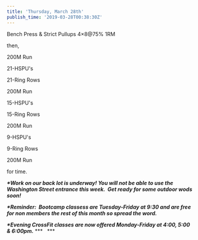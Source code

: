 ```yaml
---
title: 'Thursday, March 28th'
publish_time: '2019-03-28T00:38:30Z'
---
```


Bench Press & Strict Pullups 4×8\@75% 1RM

then,

200M Run

21-HSPU's

21-Ring Rows

200M Run

15-HSPU's

15-Ring Rows

200M Run

9-HSPU's

9-Ring Rows

200M Run

for time.

***\*Work on our back lot is underway! You will not be able to use the
Washington Street entrance this week.  Get ready for some outdoor wods
soon!***

***\*Reminder:  Bootcamp classess are Tuesday-Friday at 9:30 and are
free for non members the rest of this month so spread the word.***

***\*Evening CrossFit classes are now offered Monday-Friday at 4:00,
5:00 & 6:00pm.*** ***   ***
